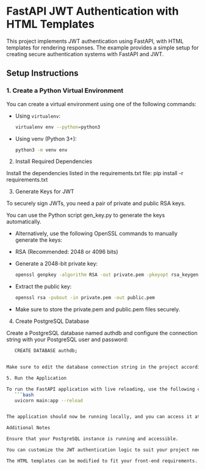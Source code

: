 # FastAPI JWT Authentication with HTML Templates

This project implements JWT authentication using FastAPI, with HTML templates for rendering responses. The example provides a simple setup for creating secure authentication systems with FastAPI and JWT.

## Setup Instructions

### 1. Create a Python Virtual Environment

You can create a virtual environment using one of the following commands:

- Using `virtualenv`:
  ```bash
  virtualenv env --python=python3


- Using venv (Python 3+):
    ```bash
    python3 -m venv env


2. Install Required Dependencies

Install the dependencies listed in the requirements.txt file:
pip install -r requirements.txt

3. Generate Keys for JWT

To securely sign JWTs, you need a pair of private and public RSA keys.

You can use the Python script gen_key.py to generate the keys automatically.

- Alternatively, use the following OpenSSL commands to manually generate the keys:

- RSA (Recommended: 2048 or 4096 bits)

- Generate a 2048-bit private key:
    ```bash
    openssl genpkey -algorithm RSA -out private.pem -pkeyopt rsa_keygen_bits:2048


- Extract the public key:
    ```bash
    openssl rsa -pubout -in private.pem -out public.pem

- Make sure to store the private.pem and public.pem files securely.

4. Create PostgreSQL Database

Create a PostgreSQL database named authdb and configure the connection string with your PostgreSQL user and password:
 ```bash
    CREATE DATABASE authdb;


Make sure to edit the database connection string in the project accordingly.

5. Run the Application

To run the FastAPI application with live reloading, use the following command:
    ```bash
    uvicorn main:app --reload


The application should now be running locally, and you can access it at http://localhost:8000.

Additional Notes

Ensure that your PostgreSQL instance is running and accessible.

You can customize the JWT authentication logic to suit your project needs.

The HTML templates can be modified to fit your front-end requirements.

